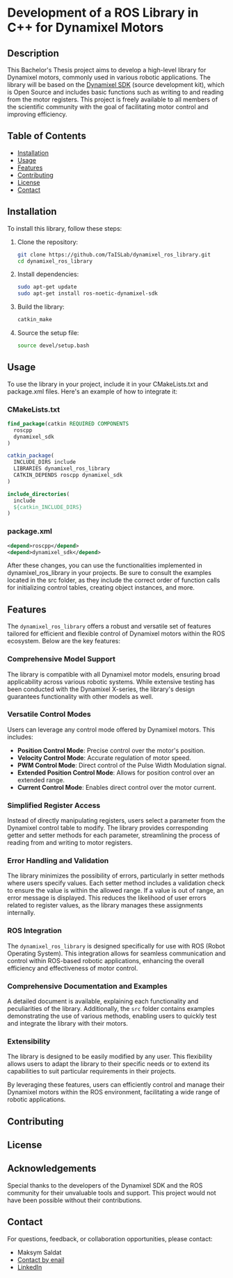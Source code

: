 # Development of a ROS Library in C++ for Dynamixel Motors

## Description

This Bachelor's Thesis project aims to develop a high-level library for Dynamixel motors, commonly used in various robotic applications. The library will be based on the [Dynamixel SDK](https://emanual.robotis.com/docs/en/software/dynamixel/dynamixel_sdk/overview/) (source development kit), which is Open Source and includes basic functions such as writing to and reading from the motor registers. This project is freely available to all members of the scientific community with the goal of facilitating motor control and improving efficiency.

## Table of Contents

- [Installation](#installation)
- [Usage](#usage)
- [Features](#features)
- [Contributing](#contributing)
- [License](#license)
- [Contact](#contact)

## Installation

To install this library, follow these steps:

1. Clone the repository:

    ```bash
    git clone https://github.com/TaISLab/dynamixel_ros_library.git
    cd dynamixel_ros_library
    ```

2. Install dependencies:

    ```bash
    sudo apt-get update
    sudo apt-get install ros-noetic-dynamixel-sdk
    ```

3. Build the library:

    ```bash
    catkin_make
    ```

4. Source the setup file:

    ```bash
    source devel/setup.bash
    ```

## Usage

To use the library in your project, include it in your CMakeLists.txt and package.xml files. Here's an example of how to integrate it:

### CMakeLists.txt

```cmake
find_package(catkin REQUIRED COMPONENTS
  roscpp
  dynamixel_sdk
)

catkin_package(
  INCLUDE_DIRS include
  LIBRARIES dynamixel_ros_library
  CATKIN_DEPENDS roscpp dynamixel_sdk
)

include_directories(
  include
  ${catkin_INCLUDE_DIRS}
)
```

### package.xml

```xml
<depend>roscpp</depend>
<depend>dynamixel_sdk</depend>
```

After these changes, you can use the functionalities implemented in dynamixel_ros_library in your projects. Be sure to consult the examples located in the src folder, as they include the correct order of function calls for initializing control tables, creating object instances, and more.

## Features

The `dynamixel_ros_library` offers a robust and versatile set of features tailored for efficient and flexible control of Dynamixel motors within the ROS ecosystem. Below are the key features:

### Comprehensive Model Support

The library is compatible with all Dynamixel motor models, ensuring broad applicability across various robotic systems. While extensive testing has been conducted with the Dynamixel X-series, the library's design guarantees functionality with other models as well.

### Versatile Control Modes

Users can leverage any control mode offered by Dynamixel motors. This includes:

- **Position Control Mode**: Precise control over the motor's position.
- **Velocity Control Mode**: Accurate regulation of motor speed.
- **PWM Control Mode**: Direct control of the Pulse Width Modulation signal.
- **Extended Position Control Mode**: Allows for position control over an extended range.
- **Current Control Mode**: Enables direct control over the motor current.

### Simplified Register Access

Instead of directly manipulating registers, users select a parameter from the Dynamixel control table to modify. The library provides corresponding getter and setter methods for each parameter, streamlining the process of reading from and writing to motor registers.

### Error Handling and Validation

The library minimizes the possibility of errors, particularly in setter methods where users specify values. Each setter method includes a validation check to ensure the value is within the allowed range. If a value is out of range, an error message is displayed. This reduces the likelihood of user errors related to register values, as the library manages these assignments internally.

### ROS Integration

The `dynamixel_ros_library` is designed specifically for use with ROS (Robot Operating System). This integration allows for seamless communication and control within ROS-based robotic applications, enhancing the overall efficiency and effectiveness of motor control.

### Comprehensive Documentation and Examples

A detailed document is available, explaining each functionality and peculiarities of the library. Additionally, the `src` folder contains examples demonstrating the use of various methods, enabling users to quickly test and integrate the library with their motors.

### Extensibility

The library is designed to be easily modified by any user. This flexibility allows users to adapt the library to their specific needs or to extend its capabilities to suit particular requirements in their projects.

By leveraging these features, users can efficiently control and manage their Dynamixel motors within the ROS environment, facilitating a wide range of robotic applications.

## Contributing

## License

## Acknowledgements

Special thanks to the developers of the Dynamixel SDK and the ROS community for their unvaluable tools and support. This project would not have been possible without their contributions.

## Contact

For questions, feedback, or collaboration opportunities, please contact:

- Maksym Saldat
- [Contact by enail](mailto:maksymsaldat2001@gmail.com)
- [LinkedIn](https://www.linkedin.com/in/maksym-saldat/)